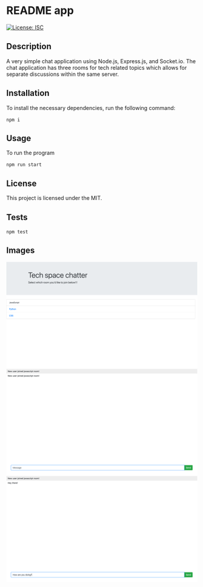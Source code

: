 # README app
[![License: ISC](https://img.shields.io/badge/License-ISC-blue.svg)](https://opensource.org/licenses/ISC)

## Description

A very simple chat application using Node.js, Express.js, and Socket.io. The chat application
has three rooms for tech related topics which allows for separate discussions within the same
server.

## Installation

To install the necessary dependencies, run the following command:

```
npm i
```

## Usage
To run the program
```
npm run start
```


## License

This project is licensed under the MIT.

## Tests

```
npm test
```

## Images
![rooms](./assets/rooms.png)
![js-chat](./assets/js-chat-1.png)
![js-chat](./assets/js-chat-2.png)
